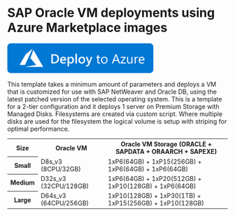 # SAP Oracle VM deployments using Azure Marketplace images

[![Deploy To Azure](https://raw.githubusercontent.com/Azure/azure-quickstart-templates/master/1-CONTRIBUTION-GUIDE/images/deploytoazure.svg?sanitize=true)](https://portal.azure.com/#create/Microsoft.Template/uri/https%3A%2F%2Fraw.githubusercontent.com%2Fmimergel%2Fsap-oracle-vm%2Fmain%2Fazuredeploy.json) 

This template takes a minimum amount of parameters and deploys a VM that is customized for use with SAP NetWeaver and Oracle DB, using the latest patched version of the selected operating system. This is a template for a 2-tier configuration and it deploys 1 server on Premium Storage with Managed Disks.  Filesystems are created via custom script. Where multiple disks are used for the filesystem the logical volume is setup with striping for optimal performance.

<table>
	<tr>
		<th>Size</th>
		<th>Oracle VM</th>
		<th>Oracle VM Storage (ORACLE + SAPDATA + ORAARCH + SAPEXE)</th>
	</tr>
	<tr>
		<th>Small</th>
		<td>D8s_v3 (8CPU/32GB)</td>
		<td>1xP6(64GB) + 1xP15(256GB) + 1xP6(64GB) + 1xP6(64GB)</td>
	</tr>
	<tr>
		<th>Medium</th>
		<td>D32s_v3 (32CPU/128GB)</td>
		<td>1xP6(64GB) + 1xP20(512GB) + 1xP10(128GB) + 1xP6(64GB)</td>
	</tr>
	<tr>
		<th>Large</th>
		<td>D64s_v3 (64CPU/256GB)</td>
		<td>1xP10(128GB) + 1xP30(1TB) + 1xP15(256GB) + 1xP10(128GB)</td>
	</tr>
</table>				


